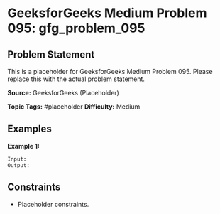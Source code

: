 # GeeksforGeeks Medium Problem 095: gfg_problem_095

## Problem Statement

This is a placeholder for GeeksforGeeks Medium Problem 095.
Please replace this with the actual problem statement.

**Source:** GeeksforGeeks (Placeholder)

**Topic Tags:** #placeholder
**Difficulty:** Medium

## Examples

**Example 1:**

```
Input:
Output:
```

## Constraints

- Placeholder constraints.
